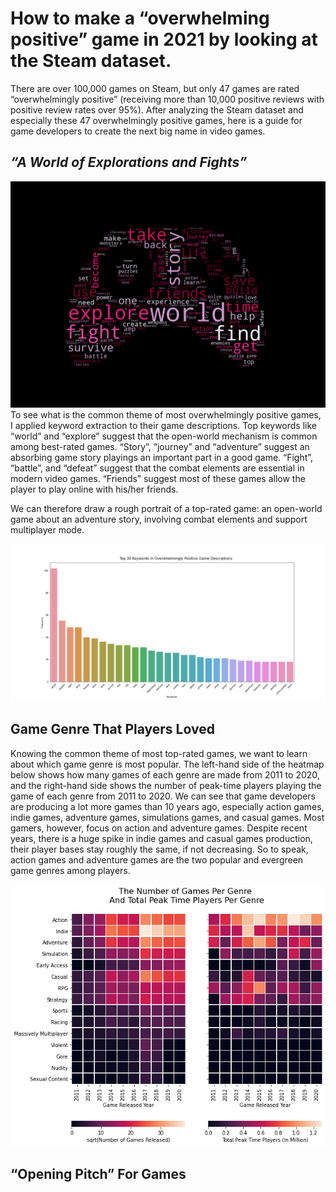# How to make a “overwhelming positive” game in 2021 by looking at the Steam dataset.

There are over 100,000 games on Steam, but only 47 games are rated “overwhelmingly positive” (receiving more than 10,000 positive reviews with positive review rates over 95%). After analyzing the Steam dataset and especially these 47 overwhelmingly positive games, here is a guide for game developers to create the next big name in video games.

## *“A World of Explorations and Fights”*
![Common Words in Top-Rated Game’s Description](img/steam_wordcloud.png)
To see what is the common theme of most overwhelmingly positive games, I applied keyword extraction to their game descriptions. Top keywords like “world” and “explore” suggest that the open-world mechanism is common among best-rated games. “Story”, “journey” and “adventure” suggest an absorbing game story playings an important part in a good game. “Fight”, “battle”, and “defeat” suggest that the combat elements are essential in modern video games. “Friends” suggest most of these games allow the player to play online with his/her friends.

We can therefore draw a rough portrait of a top-rated game: an open-world game about an adventure story, involving combat elements and support multiplayer mode.

![Top 30 Keywords and Their Frequency in Top-Rated Games’ Descriptions](img/keywords.png)

## Game Genre That Players Loved
Knowing the common theme of most top-rated games, we want to learn about which game genre is most popular. The left-hand side of the heatmap below shows how many games of each genre are made from 2011 to 2020, and the right-hand side shows the number of peak-time players playing the game of each genre from 2011 to 2020. We can see that game developers are producing a lot more games than 10 years ago, especially action games, indie games, adventure games, simulations games, and casual games. Most gamers, however, focus on action and adventure games. Despite recent years, there is a huge spike in indie games and casual games production, their player bases stay roughly the same, if not decreasing. So to speak, action games and adventure games are the two popular and evergreen game genres among players.

![The Number of Games of Each Genre Made in 2011–2020 and Total Peak Time Players Per Genre in 2011–2020](img/game_genre.png)

## “Opening Pitch” For Games

